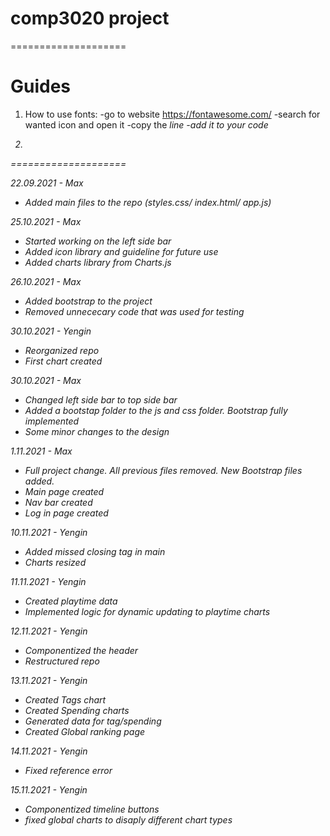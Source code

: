 # comp3020 project
====================

# Guides
1) How to use fonts:
-go to website https://fontawesome.com/
-search for wanted icon and open it
-copy the <i class...> line
-add it to your code

2)
====================


22.09.2021 - Max
- Added main files to the repo (styles.css/ index.html/ app.js)

25.10.2021 - Max
- Started working on the left side bar
- Added icon library and guideline for future use 
- Added charts library from Charts.js

26.10.2021 - Max
- Added bootstrap to the project
- Removed unnececary code that was used for testing 

30.10.2021 - Yengin
- Reorganized repo
- First chart created

30.10.2021 - Max
- Changed left side bar to top side bar
- Added a bootstap folder to the js and css folder. Bootstrap fully implemented
- Some minor changes to the design

1.11.2021 - Max
- Full project change. All previous files removed. New Bootstrap files added. 
- Main page created
- Nav bar created
- Log in page created

10.11.2021 - Yengin
- Added missed closing tag in main
- Charts resized

11.11.2021 - Yengin
- Created playtime data
- Implemented logic for dynamic updating to playtime charts

12.11.2021 - Yengin
- Componentized the header
- Restructured repo

13.11.2021 - Yengin
- Created Tags chart
- Created Spending charts
- Generated data for tag/spending
- Created Global ranking page

14.11.2021 - Yengin
- Fixed reference error

15.11.2021 - Yengin
- Componentized timeline buttons
- fixed global charts to disaply different chart types 